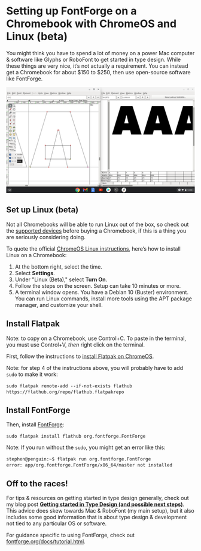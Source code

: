 # Setting up FontForge on a Chromebook with ChromeOS and Linux (beta)

You might think you have to spend a lot of money on a power Mac computer & software like Glyphs or RoboFont to get started in type design. While these things are very nice, it’s not actually a requirement. You can instead get a Chromebook for about $150 to $250, then use open-source software like FontForge.

![A screenshot of FontForge running on ChromeOS](assets/fontforge-chrome_os.png)

## Set up Linux (beta)

Not all Chromebooks will be able to run Linux out of the box, so check out the [supported devices](https://sites.google.com/a/chromium.org/dev/chromium-os/chrome-os-systems-supporting-linux) before buying a Chromebook, if this is a thing you are seriously considering doing.

To quote the official [ChromeOS Linux instructions](https://support.google.com/chromebook/answer/9145439?hl=en), here’s how to install Linux on a Chromebook:

1. At the bottom right, select the time.
2. Select **Settings**.
3. Under "Linux (Beta)," select **Turn On**.
4. Follow the steps on the screen. Setup can take 10 minutes or more.
5. A terminal window opens. You have a Debian 10 (Buster) environment. You can run Linux commands, install more tools using the APT package manager, and customize your shell.

## Install Flatpak

Note: to copy on a Chromebook, use Control+C. To paste in the terminal, you must use Control+V, *then* right click on the terminal.

First, follow the instructions to [install Flatpak on ChromeOS](https://flatpak.org/setup/Chrome%20OS/).

Note: for step 4 of the instructions above, you will probably have to add `sudo` to make it work:


    sudo flatpak remote-add --if-not-exists flathub https://flathub.org/repo/flathub.flatpakrepo


## Install FontForge

Then, install [FontForge](https://flathub.org/apps/details/org.fontforge.FontForge):

    sudo flatpak install flathub org.fontforge.FontForge


Note: If you run without the `sudo`, you might get an error like this:

    stephen@penguin:~$ flatpak run org.fontforge.FontForge
    error: app/org.fontforge.FontForge/x86_64/master not installed


## Off to the races!

For tips & resources on getting started in type design generally, check out my blog post [**Getting started in Type Design (and possible next steps)**](https://arrowtype.github.io/blog/2020-05-01--getting-started-in-type/). This advice does skew towards Mac & RoboFont (my main setup), but it also includes some good information that is about type design & development not tied to any particular OS or software.

For guidance specific to using FontForge, check out [fontforge.org/docs/tutorial.html](https://fontforge.org/docs/tutorial.html).
